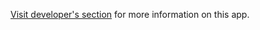 [Visit developer's section](http://docs.flytbase.com/docs/FlytOS/Developers/BuildingCustomApps.html#onboard-apps) for more information on this app.
